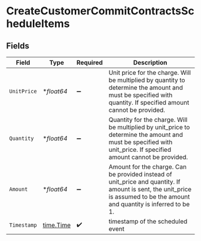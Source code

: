 # CreateCustomerCommitContractsScheduleItems


## Fields

| Field                                                                                                                                                                      | Type                                                                                                                                                                       | Required                                                                                                                                                                   | Description                                                                                                                                                                |
| -------------------------------------------------------------------------------------------------------------------------------------------------------------------------- | -------------------------------------------------------------------------------------------------------------------------------------------------------------------------- | -------------------------------------------------------------------------------------------------------------------------------------------------------------------------- | -------------------------------------------------------------------------------------------------------------------------------------------------------------------------- |
| `UnitPrice`                                                                                                                                                                | **float64*                                                                                                                                                                 | :heavy_minus_sign:                                                                                                                                                         | Unit price for the charge. Will be multiplied by quantity to determine the amount and must be specified with quantity. If specified amount cannot be provided.             |
| `Quantity`                                                                                                                                                                 | **float64*                                                                                                                                                                 | :heavy_minus_sign:                                                                                                                                                         | Quantity for the charge. Will be multiplied by unit_price to determine the amount and must be specified with unit_price. If specified amount cannot be provided.           |
| `Amount`                                                                                                                                                                   | **float64*                                                                                                                                                                 | :heavy_minus_sign:                                                                                                                                                         | Amount for the charge. Can be provided instead of unit_price and quantity. If amount is sent, the unit_price is assumed to be the amount and quantity is inferred to be 1. |
| `Timestamp`                                                                                                                                                                | [time.Time](https://pkg.go.dev/time#Time)                                                                                                                                  | :heavy_check_mark:                                                                                                                                                         | timestamp of the scheduled event                                                                                                                                           |